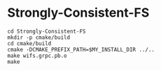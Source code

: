 # Strongly-Consistent-FS
  ```
  cd Strongly-Consistent-FS
  mkdir -p cmake/build  
  cd cmake/build  
  cmake -DCMAKE_PREFIX_PATH=$MY_INSTALL_DIR ../..  
  make wifs.grpc.pb.o  
  make 
```
